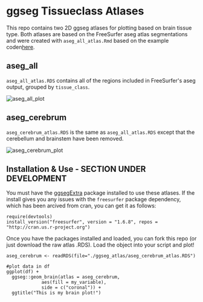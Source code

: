 # ggseg Tissueclass Atlases
This repo contains two 2D ggseg atlases for plotting based on brain tissue type. Both atlases are based on the FreeSurfer aseg atlas segmentations and were created with `aseg_all_atlas.Rmd` based on the example coden[here](https://ggseg.github.io/ggsegExtra/articles/createaseg.html).

## aseg_all
`aseg_all_atlas.RDS` contains all of the regions included in FreeSurfer's aseg output, grouped by `tissue_class`.

![aseg_all_plot](https://github.com/BGDlab/ggseg-tissueclass-atlas/assets/90057023/99c3d01d-1d14-4f92-ba2a-53990f766649)

## aseg_cerebrum
`aseg_cerebrum_atlas.RDS` is the same as `aseg_all_atlas.RDS` except that the cerebellum and brainstem have been removed.

![aseg_cerebrum_plot](https://github.com/BGDlab/ggseg-tissueclass-atlas/assets/90057023/d4bf3508-3f39-4683-90f1-e2807f55a329)

## Installation & Use - SECTION UNDER DEVELOPMENT
You must have the [ggsegExtra](https://github.com/ggseg/ggsegExtra) package installed to use these atlases. If the install gives you any issues with the `freesurfer` package dependency, which has been arcived from cran, you can get it as follows:

```
require(devtools)
install_version("freesurfer", version = "1.6.8", repos = "http://cran.us.r-project.org")
```

Once you have the packages installed and loaded, you can fork this repo (or just download the raw atlas .RDS). Load the object into your script and plot!

```
aseg_cerebrum <- readRDS(file="./ggseg_atlas/aseg_cerebrum_atlas.RDS")

#plot data in df
ggplot(df) +
  ggseg::geom_brain(atlas = aseg_cerebrum, 
             aes(fill = my_variable),
             side = c("coronal")) +
  ggtitle("This is my brain plot!")
```
